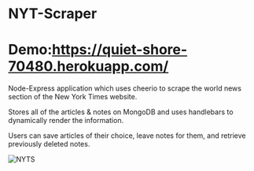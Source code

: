 # NYT-Scraper
# Demo:https://quiet-shore-70480.herokuapp.com/

Node-Express application which uses cheerio to scrape the world news section of the New York Times website. 

Stores all of the articles & notes on MongoDB and uses handlebars to dynamically render the information. 

Users can save articles of their choice, leave notes for them, and retrieve previously deleted notes.

![NYTS](https://user-images.githubusercontent.com/50982277/67139032-371bc780-f200-11e9-9442-29f896d29558.png)
